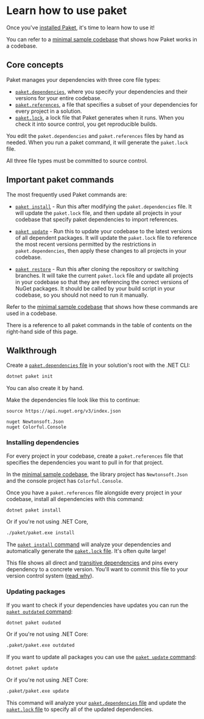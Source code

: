 # Learn how to use paket

Once you've [installed Paket](install-paket.html), it's time to learn how to use it!

You can refer to a [minimal sample codebase](https://github.com/cartermp/MinimalPaketAndFakeSample) that shows how Paket works in a codebase.

## Core concepts

Paket manages your dependencies with three core file types:

* [`paket.dependencies`](dependencies.file.html), where you specify your dependencies and their versions for your entire codebase.
* [`paket.references`](references-files.html), a file that specifies a subset of your dependencies for every project in a solution.
* [`paket.lock`](lock-file.html), a lock file that Paket generates when it runs. When you check it into source control, you get reproducible builds.

You edit the `paket.dependencies` and `paket.references` files by hand as needed. When you run a paket command, it will generate the `paket.lock` file.

All three file types must be committed to source control.

## Important paket commands

The most frequently used Paket commands are:

* [`paket install`](paket-install.html) - Run this after modifying the `paket.dependencies` file. It will update the `paket.lock` file, and then update all projects in your codebase that specify paket dependencies to import references.

* [`paket update`](paket-update.html) - Run this to update your codebase to the latest versions of all dependent packages. It will update the `paket.lock` file to reference the most recent versions permitted by the restrictions in `paket.dependencies`, then apply these changes to all projects in your codebase.

* [`paket restore`](paket-restore.html) - Run this after cloning the repository or switching branches. It will take the current `paket.lock` file and update all projects in your codebase so that they are referencing the correct versions of NuGet packages. It should be called by your build script in your codebase, so you should not need to run it manually.

Refer to the [minimal sample codebase](https://github.com/cartermp/MinimalPaketAndFakeSample) that shows how these commands are used in a codebase.

There is a reference to all paket commands in the table of contents on the right-hand side of this page.

## Walkthrough

Create a [`paket.dependencies` file](dependencies-file.html) in your solution's root with the .NET CLI:

```sh
dotnet paket init
```

You can also create it by hand.

Make the dependencies file look like this to continue:

```paket
source https://api.nuget.org/v3/index.json

nuget Newtonsoft.Json
nuget Colorful.Console
```

### Installing dependencies

For every project in your codebase, create a `paket.references` file that specifies the dependencies you want to pull in for that project.

In the [minimal sample codebase](https://github.com/cartermp/MinimalPaketAndFakeSample), the library project has `Newtonsoft.Json` and the console project has `Colorful.Console`.

Once you have a `paket.references` file alongside every project in your codebase, install all dependencies with this command:

```sh
dotnet paket install
```

Or if you're not using .NET Core,

```sh
./paket/paket.exe install
```

The [`paket install` command](paket-install.html) will analyze your dependencies and automatically generate the [`paket.lock` file](lock-file.html). It's often quite large!

This file shows all direct and [transitive dependencies](faq.html#transitive) and pins every dependency to a concrete version. You'll want to commit this file to your version control system ([read why](faq.html#Why-should-I-commit-the-lock-file)).

### Updating packages

If you want to check if your dependencies have updates you can run the [`paket outdated` command](paket-outdated.html):

```sh
dotnet paket oudated
```

Or if you're not using .NET Core:

```sh
.paket/paket.exe outdated
```

If you want to update all packages you can use the [`paket update` command](paket-update.html):

```sh
dotnet paket update
```

Or if you're not using .NET Core:

```sh
.paket/paket.exe update
```

This command will analyze your [`paket.dependencies` file](dependencies-file.html) and update the [`paket.lock` file](lock-file.html) to specify all of the updated dependencies.
